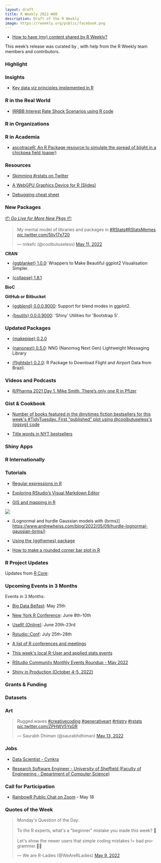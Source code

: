 ```yaml
---
layout: draft
title: R Weekly 2022-W00
description: Draft of the R Weekly
image: https://rweekly.org/public/facebook.png
---
```



+ [How to have (my) content shared by R Weekly?](https://github.com/rweekly/rweekly.org#how-to-have-my-content-shared-by-r-weekly)

This week’s release was curated by [](), with help from the R Weekly team members and contributors.



###  Highlight



### Insights

+ [Key data viz principles implemented in R](https://appsilon.com/key-data-visualization-principles/)


### R in the Real World

+ [IRRBB Interest Rate Shock Scenarios using R code](https://kiandlee.blogspot.com/2022/05/irrbb-interest-rate-shock-scenarios.html)

###  R in Organizations



###  R in Academia

+ [ascotraceR: An R Package resource to simulate the spread of blight in a chickpea field (paper)](https://apsjournals.apsnet.org/doi/pdf/10.1094/PHYTO-01-22-0016-A)

###  Resources

+ [Skimming #rstats on Twitter](https://rviews.rstudio.com/2022/05/13/skimming-rstats-on-twitter/)

+ [A WebGPU Graphics Device for R (Slides)](https://yutannihilation.github.io/wgpugd-presentation-202205/en.html)

+ [Debugging cheat sheet](https://preview.redd.it/p1i8awsivji51.jpg?width=960&crop=smart&auto=webp&s=83ed8c62f2c942f7f672c685a83996b486699302)

###  New Packages

<p class="added-hostname"><a href="https://rweekly.org/live" target="_blank" class="externalLink">📦 <i>Go Live for More New Pkgs</i> 📦</a></p>

<blockquote class="twitter-tweet"><p lang="en" dir="ltr">My mental model of libraries and packages in <a href="https://twitter.com/hashtag/RStats?src=hash&amp;ref_src=twsrc%5Etfw">#RStats</a><a href="https://twitter.com/hashtag/RStatsMemes?src=hash&amp;ref_src=twsrc%5Etfw">#RStatsMemes</a> <a href="https://t.co/5Ijv17x720">pic.twitter.com/5Ijv17x720</a></p>&mdash; mikefc (@coolbutuseless) <a href="https://twitter.com/coolbutuseless/status/1524506807536091136?ref_src=twsrc%5Etfw">May 11, 2022</a></blockquote> <script async src="https://platform.twitter.com/widgets.js" charset="utf-8"></script>

**CRAN**

+ [{ggblanket} 1.0.0](https://github.com/davidhodge931/ggblanket): Wrappers to Make Beautiful ggplot2 Visualisation Simpler.

+ [{collapse} 1.8.1](https://sebkrantz.github.io/collapse/news/index.html)

**BioC**



**GitHub or Bitbucket**

+ [{ggblend} 0.0.0.9000](https://github.com/mjskay/ggblend): Support for blend modes in ggplot2.

+ [{bsutils} 0.0.0.9000](https://github.com/JohnCoene/bsutils): 'Shiny' Utilities for 'Bootstrap 5'.

### Updated Packages

+ [{makepipe} 0.2.0](https://cran.r-project.org/package=makepipe)

+ [{nanonext} 0.5.0](https://cran.r-project.org/package=nanonext): NNG (Nanomsg Next Gen) Lightweight Messaging Library

+ [{flightsbr} 0.2.0](https://github.com/ipeaGIT/flightsbr): R Package to Download Flight and Airport Data from Brazil.


###  Videos and Podcasts

+ [R/Pharma 2021 Day 1. Mike Smith. There’s only one R in Pfizer](https://www.youtube.com/watch?v=bnRdI6jvGpM)

### Gist & Cookbook

+ [Number of books featured in the @nytimes fiction bestsellers for this week's #TidyTuesday. First "published" plot using @coolbutuseless's {ggsvg} code](https://github.com/gkaramanis/tidytuesday/tree/master/2022/2022-week_19)

+ [Title words in NYT bestsellers](https://github.com/Pecners/tidytuesday)

### Shiny Apps



### R Internationally



###  Tutorials

+ [Regular expressions in R](https://jfjelstul.github.io/regular-expressions-tutorial/)

+ [Exploring RStudio’s Visual Markdown Editor](https://www.rstudio.com/blog/exploring-rstudio-visual-markdown-editor/)

+ [GIS and mapping in R](https://oliviergimenez.github.io/intro_spatialR/#1)

![](pic)

+ [Lognormal and hurdle Gaussian models with {brms}] https://www.andrewheiss.com/blog/2022/05/09/hurdle-lognormal-gaussian-brms/)

+ [Using the {ggthemes} package](https://statisticsglobe.com/ggthemes-package-r)

+ [How to make a rounded corner bar plot in R](https://datasciencetut.com/how-to-make-a-rounded-corner-bar-plot-in-r/)

<!--<div class="post-more-begin></div><div class="post-more-end"></div>-->

###  R Project Updates

Updates from [R Core](http://developer.r-project.org/blosxom.cgi/R-devel/NEWS):


###  Upcoming Events in 3 Months

Events in 3 Months:

+ [Big Data Belfast](https://www.bigdatabelfast.com/): May 25th

+ [New York R Conference](https://rstats.ai/nyr/): June 8th-10th

+ [UseR! (Online)](https://user2022.r-project.org/): June 20th-23rd

+ [Rstudio::Conf](https://www.rstudio.com/conference/): July 25th-28th

+ [A list of R conferences and meetings](https://jumpingrivers.github.io/meetingsR/events.html)

+ [This week's local R-User and applied stats events](https://community.rstudio.com/c/irl)

+ [RStudio Community Monthly Events Roundup - May 2022](https://www.rstudio.com/blog/rstudio-community-monthly-events-roundup-may-2022/)

+ [Shiny in Production (October 4-5, 2022)](https://www.jumpingrivers.com/blog/shiny-in-production-conference/)

### Grants & Funding


### Datasets

### Art

<blockquote class="twitter-tweet"><p lang="en" dir="ltr">Rugged waves <a href="https://twitter.com/hashtag/creativecoding?src=hash&amp;ref_src=twsrc%5Etfw">#creativecoding</a> <a href="https://twitter.com/hashtag/generativeart?src=hash&amp;ref_src=twsrc%5Etfw">#generativeart</a> <a href="https://twitter.com/hashtag/rtistry?src=hash&amp;ref_src=twsrc%5Etfw">#rtistry</a> <a href="https://twitter.com/hashtag/rstats?src=hash&amp;ref_src=twsrc%5Etfw">#rstats</a> <a href="https://t.co/ZPHWV5YsGR">pic.twitter.com/ZPHWV5YsGR</a></p>&mdash; Saurabh Dhiman (@saurabhdhiman) <a href="https://twitter.com/saurabhdhiman/status/1525158177540476929?ref_src=twsrc%5Etfw">May 13, 2022</a></blockquote> <script async src="https://platform.twitter.com/widgets.js" charset="utf-8"></script>

### Jobs

+ [Data Scientist - Cynkra](https://www.cynkra.com/blog/2022-04-27-data-scientist/)

+ [Research Software Engineer - University of Sheffield (Faculty of Engineering - Department of Computer Science)](https://www.jobs.ac.uk/job/CPR556/research-software-engineer)


###  Call for Participation

+ [RainbowR Public Chat on Zoom](https://us02web.zoom.us/meeting/register/tZUpc-qurT4pE9Oze7-vuTyLdj-3g7-BGmmj) - May 18

###  Quotes of the Week

<blockquote class="twitter-tweet"><p lang="en" dir="ltr">Monday&#39;s Question of the Day:<br><br>To the R experts, what&#39;s a &quot;beginner&quot; mistake you made this week? 🙈 <br><br>Let&#39;s show the newer users that simple coding mistakes != bad programmer.👩‍💻</p>&mdash; We are R-Ladies (@WeAreRLadies) <a href="https://twitter.com/WeAreRLadies/status/1523777331386458178?ref_src=twsrc%5Etfw">May 9, 2022</a></blockquote> <script async src="https://platform.twitter.com/widgets.js" charset="utf-8"></script> 


